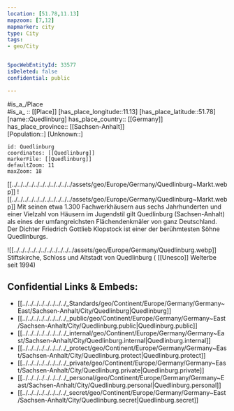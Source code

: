 ```yaml
---
location: [51.78,11.13] 
mapzoom: [7,12] 
mapmarker: city 
type: City
tags:
- geo/City


SpocWebEntityId: 33577
isDeleted: false
confidential: public

---
```

#is_a_/Place  
#is_a_ :: [[Place]] 
[has_place_longitude::11.13] 
[has_place_latitude::51.78] 
[name::Quedlinburg] 
has_place_country:: [[Germany]]  
has_place_province:: [[Sachsen-Anhalt]]  
[Population::] 
[Unknown::] 


```leaflet
id: Quedlinburg
coordinates: [[Quedlinburg]] 
markerFile: [[Quedlinburg]] 
defaultZoom: 11 
maxZoom: 18
```


[[../../../../../../../../../../../assets/geo/Europe/Germany/Quedlinburg~Markt.webp]]
![[../../../../../../../../../../../assets/geo/Europe/Germany/Quedlinburg~Markt.webp]]
Mit seinen etwa 1.300 Fachwerkhäusern aus sechs Jahrhunderten 
und einer Vielzahl von Häusern im Jugendstil gilt Quedlinburg (Sachsen-Anhalt) 
als eines der umfangreichsten Flächendenkmäler von ganz Deutschland. 
Der Dichter Friedrich Gottlieb Klopstock ist einer der berühmtesten Söhne Quedlinburgs.

![[../../../../../../../../../../../assets/geo/Europe/Germany/Quedlinburg.webp]]
Stiftskirche, Schloss und Altstadt von Quedlinburg ( [[Unesco]] Welterbe seit 1994) 

## Confidential Links & Embeds: 
- [[../../../../../../../../_Standards/geo/Continent/Europe/Germany/Germany~East/Sachsen-Anhalt/City/Quedlinburg|Quedlinburg]] 
- [[../../../../../../../../_public/geo/Continent/Europe/Germany/Germany~East/Sachsen-Anhalt/City/Quedlinburg.public|Quedlinburg.public]] 
- [[../../../../../../../../_internal/geo/Continent/Europe/Germany/Germany~East/Sachsen-Anhalt/City/Quedlinburg.internal|Quedlinburg.internal]] 
- [[../../../../../../../../_protect/geo/Continent/Europe/Germany/Germany~East/Sachsen-Anhalt/City/Quedlinburg.protect|Quedlinburg.protect]] 
- [[../../../../../../../../_private/geo/Continent/Europe/Germany/Germany~East/Sachsen-Anhalt/City/Quedlinburg.private|Quedlinburg.private]] 
- [[../../../../../../../../_personal/geo/Continent/Europe/Germany/Germany~East/Sachsen-Anhalt/City/Quedlinburg.personal|Quedlinburg.personal]] 
- [[../../../../../../../../_secret/geo/Continent/Europe/Germany/Germany~East/Sachsen-Anhalt/City/Quedlinburg.secret|Quedlinburg.secret]] 
